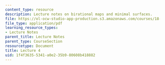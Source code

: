 ```yaml
---
content_type: resource
description: Lecture notes on birational maps and minimal surfaces.
file: https://ol-ocw-studio-app-production.s3.amazonaws.com/courses/18-727-topics-in-algebraic-geometry-algebraic-surfaces-spring-2008/1f4f36355341a0e235b980608b418882_lect4.pdf
file_type: application/pdf
learning_resource_types:
- Lecture Notes
parent_title: Lecture Notes
parent_type: CourseSection
resourcetype: Document
title: Lecture 4
uid: 1f4f3635-5341-a0e2-35b9-80608b418882
---
```

